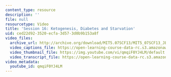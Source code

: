 ```yaml
---
content_type: resource
description: ''
file: null
resourcetype: Video
title: 'Session 16: Ketogenesis, Diabetes and Starvation'
uid: ced22d92-3520-ecfa-3d57-3d0b9b153a8f
video_files:
  archive_url: http://archive.org/download/MIT5.07SCF13/MIT5_07SCF13_JE-Ses16_300k.mp4
  video_captions_file: https://open-learning-course-data-rc.s3.amazonaws.com/5-07sc-biological-chemistry-i-fall-2013/de41e653b87352769c80aa6d2d04fcc2_qmqiF0YJ4LM.vtt
  video_thumbnail_file: https://img.youtube.com/vi/qmqiF0YJ4LM/default.jpg
  video_transcript_file: https://open-learning-course-data-rc.s3.amazonaws.com/5-07sc-biological-chemistry-i-fall-2013/1e65276bebb212703e1f1798a5d0305f_qmqiF0YJ4LM.pdf
video_metadata:
  youtube_id: qmqiF0YJ4LM
---
```

